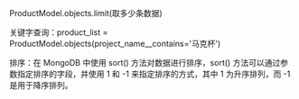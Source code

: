 ProductModel.objects.limit(取多少条数据)

关键字查询：product_list = ProductModel.objects(project_name__contains='马克杯')

排序：在 MongoDB 中使用 sort() 方法对数据进行排序，sort() 方法可以通过参数指定排序的字段，并使用 1 和 -1 来指定排序的方式，其中 1 为升序排列，而 -1 是用于降序排列。 

